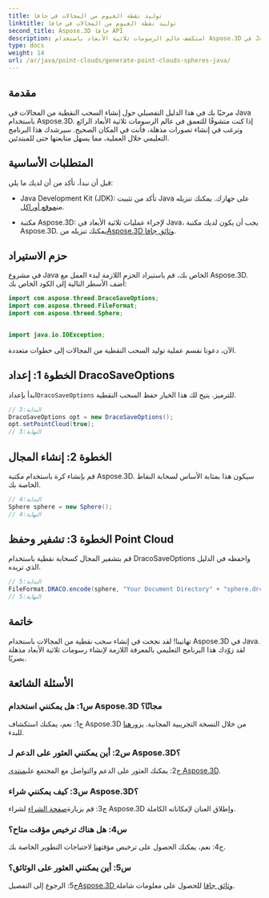 ```yaml
---
title: توليد نقطة الغيوم من المجالات في جافا
linktitle: توليد نقطة الغيوم من المجالات في جافا
second_title: Aspose.3D جافا API
description: استكشف عالم الرسومات ثلاثية الأبعاد باستخدام Aspose.3D في Java. تعلم كيفية إنشاء سحب نقطية من المجالات باستخدام هذا البرنامج التعليمي سهل المتابعة.
type: docs
weight: 14
url: /ar/java/point-clouds/generate-point-clouds-spheres-java/
---
```

## مقدمة

مرحبًا بك في هذا الدليل التفصيلي حول إنشاء السحب النقطية من المجالات في Java باستخدام Aspose.3D. إذا كنت متشوقًا للتعمق في عالم الرسومات ثلاثية الأبعاد الرائع وترغب في إنشاء تصورات مذهلة، فأنت في المكان الصحيح. سيرشدك هذا البرنامج التعليمي خلال العملية، مما يسهل متابعتها حتى للمبتدئين.

## المتطلبات الأساسية

قبل أن نبدأ، تأكد من أن لديك ما يلي:

-  Java Development Kit (JDK): تأكد من تثبيت Java على جهازك. يمكنك تنزيله من[موقع أوراكل](https://www.oracle.com/java/technologies/javase-downloads.html).

-  مكتبة Aspose.3D: لإجراء عمليات ثلاثية الأبعاد في Java، يجب أن يكون لديك مكتبة Aspose.3D. يمكنك تنزيله من[Aspose.3D وثائق جافا](https://reference.aspose.com/3d/java/).

## حزم الاستيراد

في مشروع Java الخاص بك، قم باستيراد الحزم اللازمة لبدء العمل مع Aspose.3D. أضف الأسطر التالية إلى الكود الخاص بك:

```java
import com.aspose.threed.DracoSaveOptions;
import com.aspose.threed.FileFormat;
import com.aspose.threed.Sphere;


import java.io.IOException;
```

الآن، دعونا نقسم عملية توليد السحب النقطية من المجالات إلى خطوات متعددة.

## الخطوة 1: إعداد DracoSaveOptions

 ابدأ بإعداد`DracoSaveOptions` للترميز. يتيح لك هذا الخيار حفظ السحب النقطية.

```java
// البداية:3
DracoSaveOptions opt = new DracoSaveOptions();
opt.setPointCloud(true);
// النهاية:3
```

## الخطوة 2: إنشاء المجال

قم بإنشاء كرة باستخدام مكتبة Aspose.3D. سيكون هذا بمثابة الأساس لسحابة النقاط الخاصة بك.

```java
// البداية:4
Sphere sphere = new Sphere();
// النهاية:4
```

## الخطوة 3: تشفير وحفظ Point Cloud

قم بتشفير المجال كسحابة نقطية باستخدام DracoSaveOptions واحفظه في الدليل الذي تريده.

```java
// البداية:5
FileFormat.DRACO.encode(sphere, "Your Document Directory" + "sphere.drc", opt);
// النهاية:5
```

## خاتمة

تهانينا! لقد نجحت في إنشاء سحب نقطية من المجالات باستخدام Aspose.3D في Java. لقد زوّدك هذا البرنامج التعليمي بالمعرفة اللازمة لإنشاء رسومات ثلاثية الأبعاد مذهلة بصريًا.

## الأسئلة الشائعة

### س1: هل يمكنني استخدام Aspose.3D مجانًا؟

 ج1: نعم، يمكنك استكشاف Aspose.3D من خلال النسخة التجريبية المجانية. يزور[هنا](https://releases.aspose.com/) للبدء.

### س2: أين يمكنني العثور على الدعم لـ Aspose.3D؟

 ج2: يمكنك العثور على الدعم والتواصل مع المجتمع على[منتدى Aspose.3D](https://forum.aspose.com/c/3d/18).

### س3: كيف يمكنني شراء Aspose.3D؟

 ج3: قم بزيارة[صفحة الشراء](https://purchase.aspose.com/buy) لشراء Aspose.3D وإطلاق العنان لإمكاناته الكاملة.

### س4: هل هناك ترخيص مؤقت متاح؟

 ج4: نعم، يمكنك الحصول على ترخيص مؤقت[هنا](https://purchase.aspose.com/temporary-license/) لاحتياجات التطوير الخاصة بك.

### س5: أين يمكنني العثور على الوثائق؟

 ج5: الرجوع إلى التفصيل[Aspose.3D وثائق جافا](https://reference.aspose.com/3d/java/) للحصول على معلومات شاملة.
